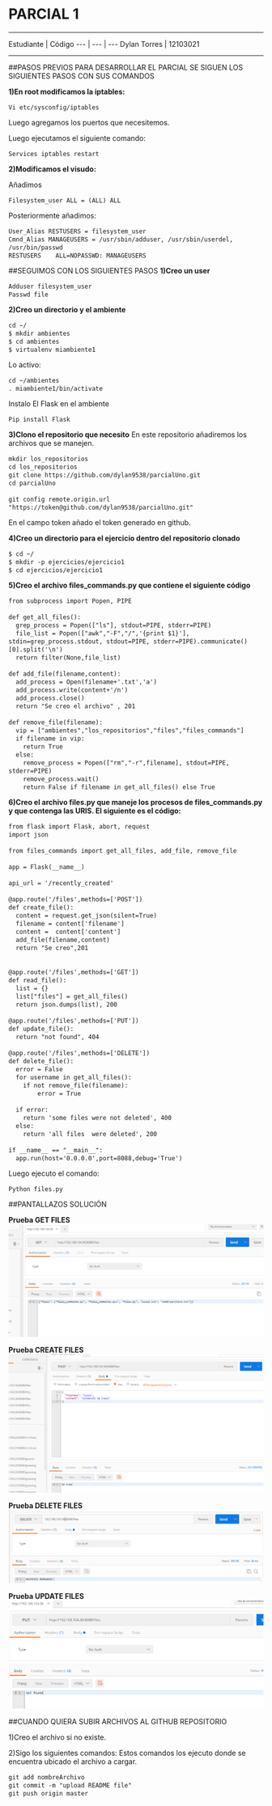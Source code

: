 # PARCIAL 1

****
Estudiante | Código
--- | --- | ---
Dylan Torres | 12103021 
****
##PASOS PREVIOS PARA DESARROLLAR EL PARCIAL
SE SIGUEN LOS SIGUIENTES PASOS CON SUS COMANDOS

**1)En root modificamos la iptables:**
```
Vi etc/sysconfig/iptables
```
Luego agregamos los puertos que necesitemos.

Luego ejecutamos el siguiente comando:
```
Services iptables restart
```

**2)Modificamos el visudo:**

Añadimos 
```
Filesystem_user ALL = (ALL) ALL
```
Posteriormente añadimos:
```
User_Alias RESTUSERS = filesystem_user
Cmnd_Alias MANAGEUSERS = /usr/sbin/adduser, /usr/sbin/userdel, /usr/bin/passwd
RESTUSERS    ALL=NOPASSWD: MANAGEUSERS
```


##SEGUIMOS CON LOS SIGUIENTES PASOS
**1)Creo un user**
```
Adduser filesystem_user
Passwd file
```
**2)Creo un directorio y el ambiente**
```
cd ~/
$ mkdir ambientes
$ cd ambientes
$ virtualenv miambiente1
```
Lo activo:
```
cd ~/ambientes
. miambiente1/bin/activate
```
Instalo El Flask en el ambiente
```
Pip install Flask
```
**3)Clono el repositorio que necesito**
En este repositorio añadiremos los archivos que se manejen.
```
mkdir los_repositorios
cd los_repositorios
git clone https://github.com/dylan9538/parcialUno.git
cd parcialUno

git config remote.origin.url "https://token@github.com/dylan9538/parcialUno.git"
```
En el campo token añado el token generado en github.

**4)Creo un directorio para el ejercicio dentro del repositorio clonado**
```
$ cd ~/
$ mkdir -p ejercicios/ejercicio1
$ cd ejercicios/ejercicio1
```
**5)Creo el archivo files_commands.py que contiene el siguiente código**
```
from subprocess import Popen, PIPE

def get_all_files():
  grep_process = Popen(["ls"], stdout=PIPE, stderr=PIPE)
  file_list = Popen(["awk","-F","/",'{print $1}'], stdin=grep_process.stdout, stdout=PIPE, stderr=PIPE).communicate()[0].split('\n')
  return filter(None,file_list)

def add_file(filename,content):
  add_process = Open(filename+'.txt','a')
  add_process.write(content+'/n')
  add_process.close()
  return "Se creo el archivo" , 201

def remove_file(filename):
  vip = ["ambientes","los_repositorios","files","files_commands"]
  if filename in vip:
    return True
  else:
    remove_process = Popen(["rm","-r",filename], stdout=PIPE, stderr=PIPE)
    remove_process.wait()
    return False if filename in get_all_files() else True
 ```
**6)Creo el archivo files.py que maneje los procesos de files_commands.py y que contenga las URIS. El siguiente es el código:**
```
from flask import Flask, abort, request
import json

from files_commands import get_all_files, add_file, remove_file

app = Flask(__name__)

api_url = '/recently_created'

@app.route('/files',methods=['POST'])
def create_file():
  content = request.get_json(silent=True)
  filename = content['filename']
  content =  content['content']
  add_file(filename,content)  
  return "Se creo",201
  

@app.route('/files',methods=['GET'])
def read_file():
  list = {}
  list["files"] = get_all_files()
  return json.dumps(list), 200

@app.route('/files',methods=['PUT'])
def update_file():
  return "not found", 404

@app.route('/files',methods=['DELETE'])
def delete_file():
  error = False
  for username in get_all_files():
    if not remove_file(filename):
        error = True

  if error:
    return 'some files were not deleted', 400
  else:
    return 'all files  were deleted', 200  	 

if __name__ == "__main__":
  app.run(host='0.0.0.0',port=8088,debug='True')
```

Luego ejecuto el comando:
```
Python files.py
```
##PANTALLAZOS SOLUCIÓN

**Prueba GET FILES**
![alt text](https://github.com/dylan9538/parcialUno/blob/master/GET%20FILES.PNG "Prueba GET de /files")

**Prueba CREATE FILES**
![alt text](https://github.com/dylan9538/parcialUno/blob/master/CREATE_FILE.PNG "Prueba GET de /files")

**Prueba DELETE FILES**
![alt text](https://github.com/dylan9538/parcialUno/blob/master/DELETE_FILE.png "Prueba GET de /files")

**Prueba UPDATE FILES**
![alt text](https://github.com/dylan9538/parcialUno/blob/master/UPDATE_FILE.PNG "Prueba GET de /files")

##CUANDO QUIERA SUBIR ARCHIVOS AL GITHUB REPOSITORIO

1)Creo el archivo si no existe.

2)Sigo los siguientes comandos:
Estos comandos los ejecuto donde se encuentra ubicado el archivo a cargar.

```
git add nombreArchivo
git commit -m "upload README file"
git push origin master
```



